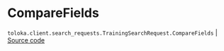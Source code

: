 # CompareFields
`toloka.client.search_requests.TrainingSearchRequest.CompareFields` | [Source code](https://github.com/Toloka/toloka-kit/blob/v1.2.2/src/client/search_requests.py#L295)

